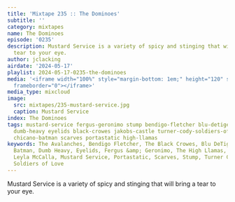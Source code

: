 ```yaml
---
title: 'Mixtape 235 :: The Dominoes'
subtitle: ''
category: mixtapes
name: The Dominoes
episode: '0235'
description: Mustard Service is a variety of spicy and stinging that will bring a
  tear to your eye.
author: jclacking
airdate: '2024-05-17'
playlist: 2024-05-17-0235-the-dominoes
media: '<iframe width="100%" style="margin-bottom: 1em;" height="120" src="https://www.mixcloud.com/widget/iframe/?feed=%2Flouderthanwar%2Fthe-mixtape-235-the-dominoes-2024-05-16%2F&hide_artwork=1&hide_cover=1&light=1"
  frameborder="0"></iframe>'
media_type: mixcloud
image:
  src: mixtapes/235-mustard-service.jpg
  caption: Mustard Service
index: The Dominoes
tags: mustard-service fergus-geronimo stump bendigo-fletcher blu-detiger avalanches
  dumb-heavy eyelids black-crowes jakobs-castle turner-cody-soldiers-of-love leyla-mccalla
  chicano-batman scarves portastatic high-llamas
keywords: The Avalanches, Bendigo Fletcher, The Black Crowes, Blu DeTiger, Chicano
  Batman, Dumb Heavy, Eyelids, Fergus &amp; Geronimo, The High Llamas, Jakobs Castle,
  Leyla McCalla, Mustard Service, Portastatic, Scarves, Stump, Turner Cody &amp; The
  Soldiers of Love
---
```

Mustard Service is a variety of spicy and stinging that will bring a tear to your eye.
